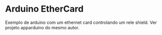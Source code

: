 Arduino EtherCard
=================

Exemplo de arduino com um ethernet card controlando um rele shield. Ver projeto apparduino do mesmo autor.